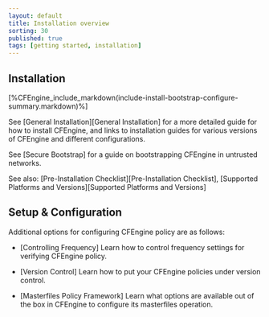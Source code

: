 ```yaml
---
layout: default
title: Installation overview
sorting: 30
published: true
tags: [getting started, installation]
---
```


## Installation ##

[%CFEngine_include_markdown(include-install-bootstrap-configure-summary.markdown)%]

See [General Installation][General Installation] for a more detailed guide for how to install CFEngine, and links to installation guides for various versions of CFEngine and different configurations.

See [Secure Bootstrap] for a guide on bootstrapping CFEngine in untrusted networks.

See also: [Pre-Installation Checklist][Pre-Installation Checklist], [Supported Platforms and Versions][Supported Platforms and Versions]

## Setup & Configuration ##

Additional options for configuring CFEngine policy are as follows:

* [Controlling Frequency]
Learn how to control frequency settings for verifying CFEngine policy.

* [Version Control]
Learn how to put your CFEngine policies under version control.

* [Masterfiles Policy Framework]
Learn what options are available out of the box in CFEngine to configure its masterfiles operation.
